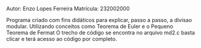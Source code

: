 Autor: Enzo Lopes Ferreira
Matrícula: 232002000

Programa criado com fins didáticos para explicar, passo a passo, a divisao modular. 
Utilizando conceitos como Teorema de Euler e o Pequeno Teorema de Fermat
O trecho de código se encontra no arquivo md2.c basta clicar e terá acesso ao código por completo.
